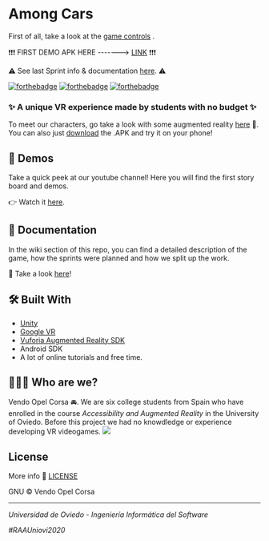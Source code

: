 # Among Cars

First of all, take a look at the <a href="https://github.com/VendoOpelCorsa/AmongCars/wiki/Game-Controls">game controls</a> . 

❗❗❗ FIRST DEMO APK HERE -------> <a href="https://github.com/VendoOpelCorsa/AmongCars/releases/tag/v.0.1">LINK</a> ❗❗❗

⚠️ See last Sprint info & documentation <a href="https://github.com/VendoOpelCorsa/AmongCars/wiki/Sprint-3---Game-Prototype">here</a>. ⚠️

[![forthebadge](http://forthebadge.com/images/badges/built-with-love.svg)](http://forthebadge.com) 
[![forthebadge](https://forthebadge.com/images/badges/makes-people-smile.svg)](https://forthebadge.com)
[![forthebadge](https://forthebadge.com/images/badges/powered-by-coffee.svg)](https://forthebadge.com)

### ✨ A unique VR experience made by students with no budget ✨ 

To meet our characters, go take a look with some augmented reality <a href="https://github.com/VendoOpelCorsa/PersonajesRA">here</a> 💖.
You can also just <a href="https://github.com/VendoOpelCorsa/AmongCarsCharacters/releases/tag/2">download</a> the .APK and try it on your phone! 

## 🎥 Demos

Take a quick peek at our youtube channel! Here you will find the first story board and demos. 

👉 Watch it <a href="https://www.youtube.com/channel/UCkKIEmJHjTzRauJdiAD_7og">here</a>.

## 📝 Documentation

In the wiki section of this repo, you can find a detailed description of the game, how the sprints were planned and how we split up the work. 

👀 Take a look <a href="https://github.com/VendoOpelCorsa/AmongCars/wiki">here</a>!

## 🛠️ Built With

* <a href="https://unity.com/es">Unity</a>
* <a href="https://arvr.google.com">Google VR</a> 
* <a href="https://developer.vuforia.com">Vuforia Augmented Reality SDK</a>
* Android SDK
* A lot of online tutorials and free time. 

## 👩🏻‍💻 Who are we? 

Vendo Opel Corsa 🚘. We are six college students from Spain who have enrolled in the course _Accessibility and Augmented Reality_ in the University of Oviedo. Before this project we had no knowdledge or experience developing VR videogames. 
<a href="https://github.com/VendoOpelCorsa/AmongCars/graphs/contributors">
<img src="https://contributors-img.web.app/image?repo=VendoOpelCorsa/AmongCars" />
</a>

## License

More info 📃 <a href="https://github.com/VendoOpelCorsa/AmongCars/blob/master/LICENSE">LICENSE</a>

GNU © Vendo Opel Corsa 

-------------------------------------------------------------------
_Universidad de Oviedo - Ingeniería Informática del Software_

_#RAAUniovi2020_

